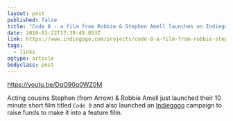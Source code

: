 ```yaml
---
layout: post 
published: false 
title: "Code 8 - a film from Robbie & Stephen Amell launches on Indiegogo" 
date: 2016-03-22T17:39:49.853Z 
link: https://www.indiegogo.com/projects/code-8-a-film-from-robbie-stephen-amell#/ 
tags:
  - links
ogtype: article 
bodyclass: post 
---
```


https://youtu.be/DqO90q0WZ0M

Acting cousins Stephen (from Arrow) & Robbie Amell just launched their 10 minute short film titled `Code 8` and also launched an [Indiegogo](https://www.indiegogo.com/projects/code-8-a-film-from-robbie-stephen-amell#/) campaign to raise funds to make it into a feature film.